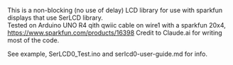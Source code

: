 This is a non-blocking (no use of delay) LCD library for use with sparkfun displays that use SerLCD library.  
Tested on Arduino UNO R4 qith qwiic cable on wire1 with a sparkfun 20x4, https://www.sparkfun.com/products/16398
Credit to Claude.ai for writing most of the code.

See example, SerLCD0_Test.ino and serlcd0-user-guide.md for info.
